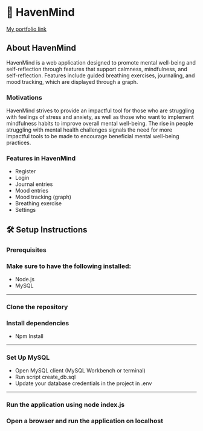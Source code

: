 # 🧠 HavenMind
[My portfolio link](https://ladanhassanlhf.wixsite.com/ladan-hassan-portf-1)
## About HavenMind 
HavenMind is a web application designed to promote mental well-being and self-reflection through features that support calmness, mindfulness, and self-reflection. Features include guided breathing exercises, journaling, and mood tracking, which are displayed through a graph.

### Motivations 
HavenMind strives to provide an impactful tool for those who are struggling with feelings of stress and anxiety, as well as those who want to implement mindfulness habits to improve overall mental well-being. The rise in people struggling with mental health challenges signals the need for more impactful tools to be made to encourage beneficial mental well-being practices. 
### Features in HavenMind 
-	Register 
- Login 
-	Journal entries 
-	Mood entries 
-	Mood tracking (graph)
- 	Breathing exercise 
-	Settings

## 🛠️ Setup Instructions
### Prerequisites
### Make sure to have the following installed:
- Node.js
- MySQL
---
### Clone the repository
### Install dependencies
- Npm Install
---
### **Set Up MySQL**
- Open MySQL client (MySQL Workbench or terminal)
- Run script create_db.sql
- Update your database credentials in the project in .env
---
### Run the application using node index.js
### Open a browser and run the application on localhost 


 

